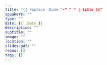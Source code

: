 ```yaml
---
title: "{{ replace .Name "-" " " | title }}"
speakers: ""
type: ""
date: {{ .Date }}
description: ""
subtitle: ""
image: ""
location: ""
slides-pdf: ""
repos: []
tags: []
---
```


